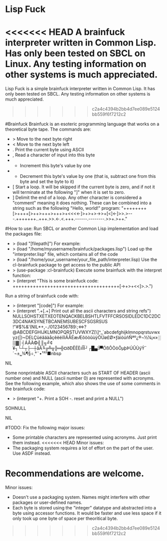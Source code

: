 # Lisp Fuck
<<<<<<< HEAD
A brainfuck interpreter written in Common Lisp.
Has only been tested on SBCL on Linux. Any testing information on other systems is much appreciated.
=======
Lisp Fuck is a simple brainfuck interpreter written in Common Lisp. It has only been tested on SBCL. Any testing information on other systems is much appreciated.
>>>>>>> c2a4c4394b2bb4d7ee089e5124bb559f6f7212c2

#Brainfuck
Brainfuck is an esoteric programming language that works on a theoretical byte tape. The commands are:
- \> Move to the next byte right
- < Move to the next byte left
- . Print the current byte using ASCII
- , Read a character of input into this byte
- + Increment this byte's value by one
- - Decrement this byte's value by one (that is, subtract one from this byte and set the byte to it)
- [ Start a loop. It will be skipped if the current byte is zero, and if not it will terminate at the following "]" when it is set to zero.
- ] Delimit the end of a loop. Any other character is considered a "comment" meaning it does nothing.
These can be combined into a string such as the following "Hello, world!" program:
"++++++++[>++++[>++>+++>+++>+<<<<-]>+>+>->>+[<]<-]>>.>---.+++++++..+++.>>.<-.<.+++.------.--------.>>+.>++."

#How to use:
Run SBCL or another Common Lisp implementation and load the packages file:
- \> (load "[filepath]")
For example:
- \> (load "/home/myusername/brainfuck/packages.lisp")
Load up the "interpreter.lisp" file, which contains all of the code
- \> (load "/home/your_username/your_file_path/interpreter.lisp)
Use the cl-brainfuck package to get access to the public API
- \> (use-package :cl-brainfuck)
Execute some brainfuck with the interpret function:
- \> (interpret "This is some brainfuck code: +++++++++++++++++++++++++++++++++++++[->+>+<<]>.>.")


Run a string of brainfuck code with:
- \> (interpret "[code]")
For example:
- \> (interpret ".+[.+] Print out all the ascii characters and string refs")
NULLSOHSTXETXEOTENQACKBELBSHTLFVTFFCRSOSIDLEDC1DC2DC3DC4NAKSYNETBCANEMSUBESCFSGSRSUS !"#$%&'(NIL*+,-./0123456789:;<=\>?@ABCDEFGHIJKLMNOPQRSTUVWXYZ[\\]^_`abcdefghijklmnopqrstuvwxyz{|}~DELÇüéâäàåçêëèïîìÄÅÉæÆôöòûùÿÖÜø£Ø×ƒáíóúñÑªº¿®¬½¼¡«»░▒▓│┤ÁÂÀ©╣║╗╝¢¥┐└┴┬├─┼ãÃ╚╔╩╦╠═╬¤ðÐÊËÈıÍÎÏ┘┌█▄¦Ì▀ÓßÔÒõÕµþÞÚÛÙýÝ¯´¬±‗¾¶§÷¸°¨•¹³²■nbsp

NIL

Some nonprintable ASCII characters such as START OF HEADER (ascii number one) and NULL (ascii number 0) are represented with acronyms. See the following example, which also shows the use of some comments in the brainfuck code:
- \> (interpret "+. Print a SOH -. reset and print a NULL")

SOHNULL

NIL

#TODO:
Fix the following major issues:
 - Some printable characters are represented using acronyms. Just print them instead.
<<<<<<< HEAD
 Minor issues:
 - The packaging system requires a lot of effort on the part of the user. Use ASDF instead.

Recommendations are welcome.
=======

Minor issues:
 - Doesn't use a packaging system. Names might interfere with other packages or user-defined names.
 - Each byte is stored using the "integer" datatype and abstracted into a byte using accessor functions. It would be faster and use less space if it only took up one byte of space per theoritical byte.
>>>>>>> c2a4c4394b2bb4d7ee089e5124bb559f6f7212c2
